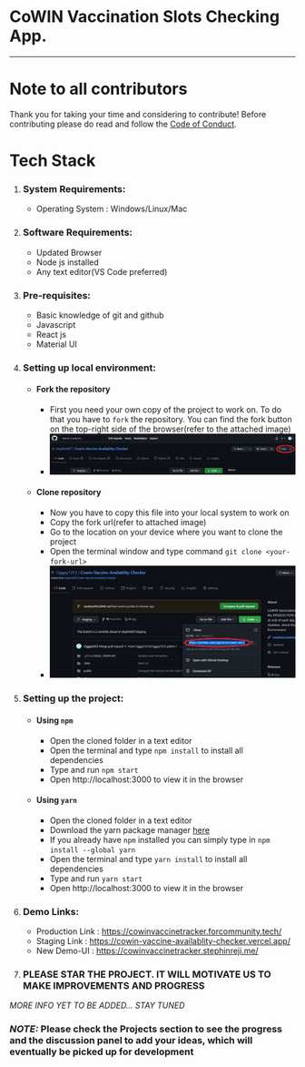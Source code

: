 # CoWIN Vaccination Slots Checking App.
--- 
# Note to all contributors
Thank you for taking your time and considering to contribute! Before contributing please do read and follow the [Code of Conduct](https://github.com/Ciggzy1312/Cowin-Vaccine-Availablity-Checker/blob/staging/CODE_OF_CONDUCT.md).

# Tech Stack
  1. ### System Requirements:
      * Operating System : Windows/Linux/Mac  
  2. ### Software Requirements:
      * Updated Browser
      * Node js installed
      * Any text editor(VS Code preferred)
  3. ### Pre-requisites:
      * Basic knowledge of git and github
      * Javascript
      * React js
      * Material UI
  4. ### Setting up local environment:
      * #### Fork the repository
         * First you need your own copy of the project to work on. To do that you have to `fork` the repository. You can find the fork button on the top-right side of the browser(refer to the attached image)
         * ![Fork](images/Fork.jpg)
      * #### Clone repository
         * Now you have to copy this file into your local system to work on
         * Copy the fork url(refer to attached image)
         * Go to the location on your device where you want to clone the project
         * Open the terminal window and type command `git clone <your-fork-url>`
         * ![Clone](images/Clone.jpg)
  5. ### Setting up the project:
      * #### Using `npm`
        * Open the cloned folder in a text editor
        * Open the terminal and type `npm install` to install all dependencies
        * Type and run `npm start`
        * Open http://localhost:3000 to view it in the browser
      * #### Using `yarn`
        * Open the cloned folder in a text editor
         * Download the yarn package manager [here](https://classic.yarnpkg.com/en/docs/install#windows-stable)
         * If you already have `npm` installed you can simply type in `npm install --global yarn`
        * Open the terminal and type `yarn install` to install all dependencies
        * Type and run `yarn start`
        * Open http://localhost:3000 to view it in the browser
   6. ### Demo Links:
       * Production Link : https://cowinvaccinetracker.forcommunity.tech/
       * Staging Link : https://cowin-vaccine-availablity-checker.vercel.app/ 
       * New Demo-UI : https://cowinvaccinetracker.stephinreji.me/
   7. ### PLEASE STAR THE PROJECT. IT WILL MOTIVATE US TO MAKE IMPROVEMENTS AND PROGRESS

_MORE INFO YET TO BE ADDED... STAY TUNED_


### _NOTE:_ Please check the Projects section to see the progress and the discussion panel to add your ideas, which will eventually be picked up for development
